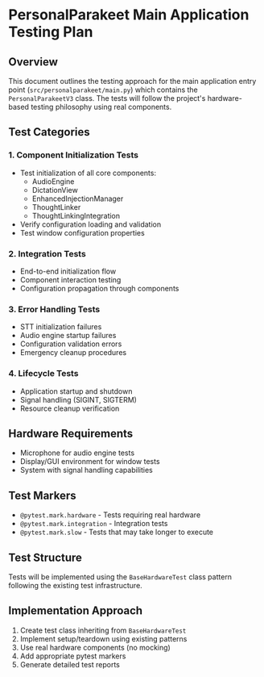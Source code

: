 # PersonalParakeet Main Application Testing Plan

## Overview
This document outlines the testing approach for the main application entry point (`src/personalparakeet/main.py`) which contains the `PersonalParakeetV3` class. The tests will follow the project's hardware-based testing philosophy using real components.

## Test Categories

### 1. Component Initialization Tests
- Test initialization of all core components:
  - AudioEngine
  - DictationView
  - EnhancedInjectionManager
  - ThoughtLinker
  - ThoughtLinkingIntegration
- Verify configuration loading and validation
- Test window configuration properties

### 2. Integration Tests
- End-to-end initialization flow
- Component interaction testing
- Configuration propagation through components

### 3. Error Handling Tests
- STT initialization failures
- Audio engine startup failures
- Configuration validation errors
- Emergency cleanup procedures

### 4. Lifecycle Tests
- Application startup and shutdown
- Signal handling (SIGINT, SIGTERM)
- Resource cleanup verification

## Hardware Requirements
- Microphone for audio engine tests
- Display/GUI environment for window tests
- System with signal handling capabilities

## Test Markers
- `@pytest.mark.hardware` - Tests requiring real hardware
- `@pytest.mark.integration` - Integration tests
- `@pytest.mark.slow` - Tests that may take longer to execute

## Test Structure
Tests will be implemented using the `BaseHardwareTest` class pattern following the existing test infrastructure.

## Implementation Approach
1. Create test class inheriting from `BaseHardwareTest`
2. Implement setup/teardown using existing patterns
3. Use real hardware components (no mocking)
4. Add appropriate pytest markers
5. Generate detailed test reports